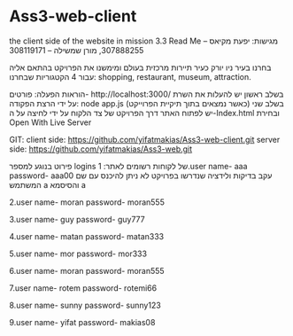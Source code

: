 # Ass3-web-client
the client side of the website in mission 3.3
Read Me
מגישות: יפעת מקיאס – 307888255, מורן שמשילה – 308119171

בחרנו בעיר ניו יורק כעיר תיירות מרכזית בעולם ומימשנו את הפרויקט בהתאם אליה עבור 4 הקטגוריות שבחרנו:
 shopping, restaurant, museum, attraction.

הוראות הפעלה:
פורטים- http://localhost:3000/
בשלב ראשון יש להעלות את השרת על ידי הרצת הפקודה:
node app.js 
(כאשר נמצאים בתוך תיקיית הפרוייקט)
בשלב שני יש לפתוח האתר דרך הפרויקט של צד הלקוח על ידי לחיצה על ה-Index.html
ובחירת Open With Live Server

GIT:
client side: https://github.com/yifatmakias/Ass3-web-client.git
server side: https://github.com/yifatmakias/Ass3-web.git

פירוט בנוגע למספר logins של לקוחות רשומים לאתר:
1.user name- aaa 
password- aaa00
עקב בדיקות ולידציה שנדרשו בפרויקט לא ניתן להיכנס עם שם המשתמש a והסיסמא a

2.user name- moran 
password- moran555

3.user name- guy 
password- guy777

4.user name- matan 
password- matan333

5.user name- mor 
password- mor333

6.user name- moran 
password- moran555

7.user name- rotem 
password- rotemi66

8.user name- sunny 
password- sunny123

9.user name- yifat 
password- makias08


